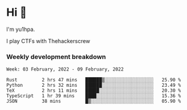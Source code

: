 # Hi 👋

I'm yu1hpa.

I play CTFs with Thehackerscrew

### Weekly development breakdown

<!--START_SECTION:waka-->
```text
Week: 03 February, 2022 - 09 February, 2022

Rust         2 hrs 47 mins   ██████▒░░░░░░░░░░░░░░░░░░   25.90 % 
Python       2 hrs 32 mins   ██████░░░░░░░░░░░░░░░░░░░   23.49 % 
TeX          2 hrs 11 mins   █████░░░░░░░░░░░░░░░░░░░░   20.30 % 
TypeScript   1 hr 39 mins    ████░░░░░░░░░░░░░░░░░░░░░   15.36 % 
JSON         38 mins         █▒░░░░░░░░░░░░░░░░░░░░░░░   05.90 % 
```
<!--END_SECTION:waka-->

